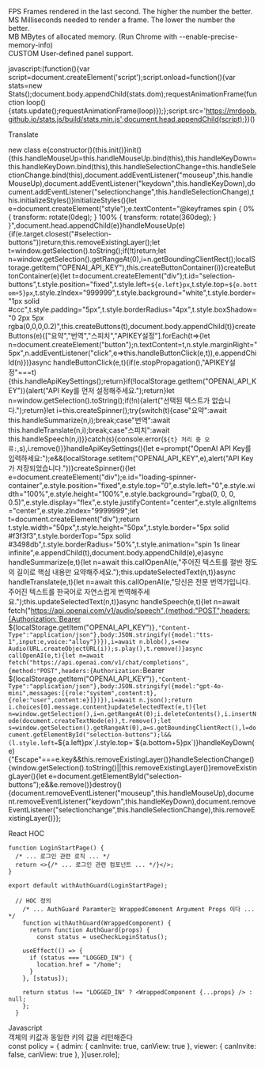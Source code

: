 FPS Frames rendered in the last second. The higher the number the better.      
MS Milliseconds needed to render a frame. The lower the number the better.      
MB MBytes of allocated memory. (Run Chrome with --enable-precise-memory-info)      
CUSTOM User-defined panel support.      

javascript:(function(){var script=document.createElement('script');script.onload=function(){var stats=new Stats();document.body.appendChild(stats.dom);requestAnimationFrame(function loop(){stats.update();requestAnimationFrame(loop)});};script.src='https://mrdoob.github.io/stats.js/build/stats.min.js';document.head.appendChild(script);})()

Translate

new class e{constructor(){this.init()}init(){this.handleMouseUp=this.handleMouseUp.bind(this),this.handleKeyDown=this.handleKeyDown.bind(this),this.handleSelectionChange=this.handleSelectionChange.bind(this),document.addEventListener("mouseup",this.handleMouseUp),document.addEventListener("keydown",this.handleKeyDown),document.addEventListener("selectionchange",this.handleSelectionChange),this.initializeStyles()}initializeStyles(){let e=document.createElement("style");e.textContent="@keyframes spin { 0% { transform: rotate(0deg); } 100% { transform: rotate(360deg); } }",document.head.appendChild(e)}handleMouseUp(e){if(e.target.closest("#selection-buttons"))return;this.removeExistingLayer();let t=window.getSelection().toString();if(!t)return;let n=window.getSelection().getRangeAt(0),i=n.getBoundingClientRect();localStorage.getItem("OPENAI_API_KEY"),this.createButtonContainer(i)}createButtonContainer(e){let t=document.createElement("div");t.id="selection-buttons",t.style.position="fixed",t.style.left=`${e.left}px`,t.style.top=`${e.bottom+5}px`,t.style.zIndex="999999",t.style.background="white",t.style.border="1px solid #ccc",t.style.padding="5px",t.style.borderRadius="4px",t.style.boxShadow="0 2px 5px rgba(0,0,0,0.2)",this.createButtons(t),document.body.appendChild(t)}createButtons(e){["요약","번역","스피치","APIKEY설정"].forEach(t=>{let n=document.createElement("button");n.textContent=t,n.style.marginRight="5px",n.addEventListener("click",e=>this.handleButtonClick(e,t)),e.appendChild(n)})}async handleButtonClick(e,t){if(e.stopPropagation(),"APIKEY설정"===t){this.handleApiKeySettings();return}if(!localStorage.getItem("OPENAI_API_KEY")){alert("API Key를 먼저 설정해주세요.");return}let n=window.getSelection().toString();if(!n){alert("선택된 텍스트가 없습니다.");return}let i=this.createSpinner();try{switch(t){case"요약":await this.handleSummarize(n,i);break;case"번역":await this.handleTranslate(n,i);break;case"스피치":await this.handleSpeech(n,i)}}catch(s){console.error(`${t} 처리 중 오류:`,s),i.remove()}}handleApiKeySettings(){let e=prompt("OpenAI API Key를 입력하세요:");e&&(localStorage.setItem("OPENAI_API_KEY",e),alert("API Key가 저장되었습니다."))}createSpinner(){let e=document.createElement("div");e.id="loading-spinner-container",e.style.position="fixed",e.style.top="0",e.style.left="0",e.style.width="100%",e.style.height="100%",e.style.background="rgba(0, 0, 0, 0.5)",e.style.display="flex",e.style.justifyContent="center",e.style.alignItems="center",e.style.zIndex="9999999";let t=document.createElement("div");return t.style.width="50px",t.style.height="50px",t.style.border="5px solid #f3f3f3",t.style.borderTop="5px solid #3498db",t.style.borderRadius="50%",t.style.animation="spin 1s linear infinite",e.appendChild(t),document.body.appendChild(e),e}async handleSummarize(e,t){let n=await this.callOpenAI(e,"주어진 텍스트를 절반 정도의 길이로 핵심 내용만 요약해주세요.");this.updateSelectedText(n,t)}async handleTranslate(e,t){let n=await this.callOpenAI(e,"당신은 전문 번역가입니다. 주어진 텍스트를 한국어로 자연스럽게 번역해주세요.");this.updateSelectedText(n,t)}async handleSpeech(e,t){let n=await fetch("https://api.openai.com/v1/audio/speech",{method:"POST",headers:{Authorization:`Bearer ${localStorage.getItem("OPENAI_API_KEY")}`,"Content-Type":"application/json"},body:JSON.stringify({model:"tts-1",input:e,voice:"alloy"})}),i=await n.blob(),s=new Audio(URL.createObjectURL(i));s.play(),t.remove()}async callOpenAI(e,t){let n=await fetch("https://api.openai.com/v1/chat/completions",{method:"POST",headers:{Authorization:`Bearer ${localStorage.getItem("OPENAI_API_KEY")}`,"Content-Type":"application/json"},body:JSON.stringify({model:"gpt-4o-mini",messages:[{role:"system",content:t},{role:"user",content:e}]})}),i=await n.json();return i.choices[0].message.content}updateSelectedText(e,t){let n=window.getSelection(),i=n.getRangeAt(0);i.deleteContents(),i.insertNode(document.createTextNode(e)),t.remove();let s=window.getSelection().getRangeAt(0),a=s.getBoundingClientRect(),l=document.getElementById("selection-buttons");l&&(l.style.left=`${a.left}px`,l.style.top=`${a.bottom+5}px`)}handleKeyDown(e){"Escape"===e.key&&this.removeExistingLayer()}handleSelectionChange(){window.getSelection().toString()||this.removeExistingLayer()}removeExistingLayer(){let e=document.getElementById("selection-buttons");e&&e.remove()}destroy(){document.removeEventListener("mouseup",this.handleMouseUp),document.removeEventListener("keydown",this.handleKeyDown),document.removeEventListener("selectionchange",this.handleSelectionChange),this.removeExistingLayer()}};

React HOC

    function LoginStartPage() {
      /* ... 로그인 관련 로직 ... */
      return <>{/* ... 로그인 관련 컴포넌트 ... */}</>;
    }
    
    export default withAuthGuard(LoginStartPage);

      // HOC 정의
        /* ... AuthGuard Paramter는 WrappedComonent Argument Props 이다 ... */
        function withAuthGuard(WrappedComponent) {
          return function AuthGuard(props) {
            const status = useCheckLoginStatus();
    
        useEffect(() => {
          if (status === "LOGGED_IN") {
            location.href = "/home";
          }
        }, [status]);
    
        return status !== "LOGGED_IN" ? <WrappedComponent {...props} /> : null;
        };
      }

Javascript        
객체의 키값과 동일한 키의 값을 리턴해준다        
        const policy = {
          admin: { canInvite: true, canView: true },
          viewer: { canInvite: false, canView: true },
        }[user.role];

